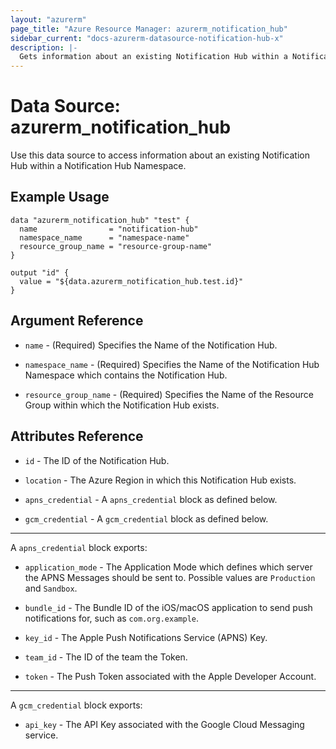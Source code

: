 ```yaml
---
layout: "azurerm"
page_title: "Azure Resource Manager: azurerm_notification_hub"
sidebar_current: "docs-azurerm-datasource-notification-hub-x"
description: |-
  Gets information about an existing Notification Hub within a Notification Hub Namespace.
---
```


# Data Source: azurerm_notification_hub

Use this data source to access information about an existing Notification Hub within a Notification Hub Namespace.

## Example Usage

```hcl
data "azurerm_notification_hub" "test" {
  name                = "notification-hub"
  namespace_name      = "namespace-name"
  resource_group_name = "resource-group-name"
}

output "id" {
  value = "${data.azurerm_notification_hub.test.id}"
}
```

## Argument Reference

* `name` - (Required) Specifies the Name of the Notification Hub.

* `namespace_name` - (Required)  Specifies the Name of the Notification Hub Namespace which contains the Notification Hub.

* `resource_group_name` - (Required) Specifies the Name of the Resource Group within which the Notification Hub exists.

## Attributes Reference

* `id` - The ID of the Notification Hub.

* `location` - The Azure Region in which this Notification Hub exists.

* `apns_credential` - A `apns_credential` block as defined below.

* `gcm_credential` - A `gcm_credential` block as defined below.

---

A `apns_credential` block exports:

* `application_mode` - The Application Mode which defines which server the APNS Messages should be sent to. Possible values are `Production` and `Sandbox`.

* `bundle_id` - The Bundle ID of the iOS/macOS application to send push notifications for, such as `com.org.example`.

* `key_id` - The Apple Push Notifications Service (APNS) Key.

* `team_id` - The ID of the team the Token.

* `token` - The Push Token associated with the Apple Developer Account.

---

A `gcm_credential` block exports:

* `api_key` - The API Key associated with the Google Cloud Messaging service.
